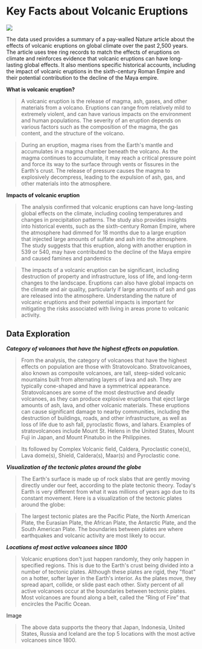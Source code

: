 # Key Facts about Volcanic Eruptions

<img src="https://cdn.dribbble.com/users/85699/screenshots/3685386/1497320539112.jpeg?compress=1&resize=400x300&vertical=top">
     
The data used provides a summary of a pay-walled Nature article about the effects of volcanic eruptions on global climate over the past 2,500 years. The article uses tree ring records to match the effects of eruptions on climate and reinforces evidence that volcanic eruptions can have long-lasting global effects. It also mentions specific historical accounts, including the impact of volcanic eruptions in the sixth-century Roman Empire and their potential contribution to the decline of the Maya empire.

**What is volcanic eruption?**

>A volcanic eruption is the release of magma, ash, gases, and other materials from a volcano. Eruptions can range from relatively mild to extremely violent, and can have various impacts on the environment and human populations. The severity of an eruption depends on various factors such as the composition of the magma, the gas content, and the structure of the volcano.

>During an eruption, magma rises from the Earth's mantle and accumulates in a magma chamber beneath the volcano. As the magma continues to accumulate, it may reach a critical pressure point and force its way to the surface through vents or fissures in the Earth's crust. The release of pressure causes the magma to explosively decompress, leading to the expulsion of ash, gas, and other materials into the atmosphere.

**Impacts of volcanic eruption**

>The analysis confirmed that volcanic eruptions can have long-lasting global effects on the climate, including cooling temperatures and changes in precipitation patterns. The study also provides insights into historical events, such as the sixth-century Roman Empire, where the atmosphere had dimmed for 18 months due to a large eruption that injected large amounts of sulfate and ash into the atmosphere. The study suggests that this eruption, along with another eruption in 539 or 540, may have contributed to the decline of the Maya empire and caused famines and pandemics

>The impacts of a volcanic eruption can be significant, including destruction of property and infrastructure, loss of life, and long-term changes to the landscape. Eruptions can also have global impacts on the climate and air quality, particularly if large amounts of ash and gas are released into the atmosphere. Understanding the nature of volcanic eruptions and their potential impacts is important for mitigating the risks associated with living in areas prone to volcanic activity.

## Data Exploration

**_Category of volcanoes that have the highest effects on population._**

>From the analysis, the category of volcanoes that have the highest effects on population are those with Stratovolcano. Stratovolcanoes, also known as composite volcanoes, are tall, steep-sided volcanic mountains built from alternating layers of lava and ash. They are typically cone-shaped and have a symmetrical appearance. Stratovolcanoes are some of the most destructive and deadly volcanoes, as they can produce explosive eruptions that eject large amounts of ash, lava, and other volcanic materials. These eruptions can cause significant damage to nearby communities, including the destruction of buildings, roads, and other infrastructure, as well as loss of life due to ash fall, pyroclastic flows, and lahars. Examples of stratovolcanoes include Mount St. Helens in the United States, Mount Fuji in Japan, and Mount Pinatubo in the Philippines.

>Its followed by Complex Volcanic field, Caldera, Pyroclastic cone(s), Lava dome(s), Shield, Caldera(s), Maar(s) and Pyroclastic cone.

**_Visualization of the tectonic plates around the globe_**

>The Earth's surface is made up of rock slabs that are gently moving directly under our feet, according to the plate tectonic theory. Today's Earth is very different from what it was millions of years ago due to its constant movement.
Here is a visualization of the tectonic plates around the globe:



>The largest tectonic plates are the Pacific Plate, the North American Plate, the Eurasian Plate, the African Plate, the Antarctic Plate, and the South American Plate. The boundaries between plates are where earthquakes and volcanic activity are most likely to occur.

**_Locations of most active volcanoes since 1800_**

>Volcanic eruptions don't just happen randomly, they only happen in specified regions. This is due to the Earth's crust being divided into a number of tectonic plates. Although these plates are rigid, they "float" on a hotter, softer layer in the Earth's interior. As the plates move, they spread apart, collide, or slide past each other.
>Sixty percent of all active volcanoes occur at the boundaries between tectonic plates. Most volcanoes are found along a belt, called the “Ring of Fire” that encircles the Pacific Ocean.

Image

>The above data supports the theory that Japan, Indonesia, United States, Russia and Iceland are the top 5 locations with the most active volcanoes since 1800.
